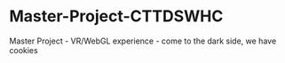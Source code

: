 # Master-Project-CTTDSWHC
Master Project - VR/WebGL experience - come to the dark side, we have cookies
